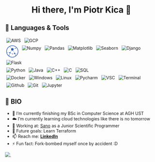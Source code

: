 <h1 align="center">
  Hi there, I'm Piotr Kica 👋
</h1>

🧰 Languages & Tools
---
<p align="left">
<img src="https://user-images.githubusercontent.com/67803365/208197240-ee8701f7-6a23-4715-a38d-fba67fdd9f35.jpeg" alt="AWS" height="40" style="vertical-align:top; margin:4px">
<img src="https://user-images.githubusercontent.com/67803365/208203487-d2671dd5-baf1-45d6-9c53-8c3d79efe68d.png" alt="GCP" height="40" style="vertical-align:top; margin:4px">
<br />

<img src="https://raw.githubusercontent.com/aio-libs/aiohttp/master/docs/aiohttp-plain.svg" alt="AioHTTP" height="40" style="vertical-align:top; margin:4px">
<img src="https://user-images.githubusercontent.com/67803365/208197236-f62534ac-b720-4575-a153-5281dc467b63.png" alt="Numpy" height="40" style="vertical-align:top; margin:4px">
<img src="https://user-images.githubusercontent.com/67803365/208197233-92f9b3d5-0fab-4ec8-9ea6-625207fc5b8a.png" alt="Pandas" height="40" style="vertical-align:top; margin:4px">
<img src="https://user-images.githubusercontent.com/67803365/208197231-8dd16492-7ce4-4634-9c95-4fa6274e4a2e.png" alt="Matplotlib" height="40" style="vertical-align:top; margin:4px">
<img src="https://user-images.githubusercontent.com/67803365/208203484-c40abb92-f3d0-46ec-9b12-7e119187a106.png" alt="Seaborn" height="40" style="vertical-align:top; margin:4px">
<img src="https://user-images.githubusercontent.com/67803365/208200091-678c073f-af90-41d9-91bf-80b70dc73623.png" alt="Django" height="40" style="vertical-align:top; margin:4px">
<img src="https://user-images.githubusercontent.com/67803365/208200095-a14f2974-f81b-4deb-be2d-a5812ca82330.png" alt="Flask" height="40" style="vertical-align:top; margin:4px">

<br />

<img src="https://user-images.githubusercontent.com/67803365/208196497-ed5ee8eb-2e00-4208-a059-4daa7a80c104.png" alt="Python" height="40" style="vertical-align:top; margin:4px">
<img src="https://user-images.githubusercontent.com/67803365/208197129-02d0d8d8-28e6-4e2b-b9a0-290b765c65be.png" alt="Java" height="40" style="vertical-align:top; margin:4px">
<img src="https://user-images.githubusercontent.com/67803365/208197170-11de6fc3-3b5c-4156-bf7e-2c4018f05a16.png" alt="C++" height="40" style="vertical-align:top; margin:4px">
<img src="https://user-images.githubusercontent.com/67803365/208197168-800ac427-ea47-475b-ae7e-7467d5280bb1.png" alt="C" height="40" style="vertical-align:top; margin:4px">
<img src="https://user-images.githubusercontent.com/67803365/208197219-bb0b3117-147d-4531-b4da-e2275211b581.png" alt="SQL" height="40" style="vertical-align:top; margin:4px">

<br />


<img src="https://user-images.githubusercontent.com/67803365/208197221-3be7ca79-df48-4c24-b78e-aad6cc7451cc.png" alt="Docker" height="40" style="vertical-align:top; margin:4px">
<img src="https://user-images.githubusercontent.com/67803365/208197227-1bbdf896-a1d8-44fc-9ea1-14c4b402eb2b.png" alt="Windows" height="40" style="vertical-align:top; margin:4px">
<img src="https://user-images.githubusercontent.com/67803365/208197225-6136c7f3-f5ef-4960-a9b9-fb86622d8da5.png" alt="Linux" height="40" style="vertical-align:top; margin:4px">
<img src="https://user-images.githubusercontent.com/67803365/208198913-239ae49c-3a47-4418-bb67-8e7e8c58935a.png" alt="Pycharm" height="40" style="vertical-align:top; margin:4px">
<img src="https://user-images.githubusercontent.com/67803365/208197217-0761dbad-f624-4bdc-abb0-234fc7e38f50.png" alt="VSC" height="40" style="vertical-align:top; margin:4px">

<img src="https://user-images.githubusercontent.com/67803365/208197244-9d455b66-3bdd-45b1-af64-03aaad45d499.png" alt="Terminal" height="40" style="vertical-align:top; margin:4px">
<img src="https://user-images.githubusercontent.com/67803365/208199052-9d5a0426-6aea-4656-9a52-02fcbe4befb1.png" alt="Github" height="40" style="vertical-align:top; margin:4px">
<img src="https://user-images.githubusercontent.com/67803365/208197248-447b4119-2b58-43e7-b2da-d43998f9d634.png" alt="Git" height="40" style="vertical-align:top; margin:4px">
<img src="https://user-images.githubusercontent.com/67803365/208197237-4252a287-86ed-4c72-a153-9b1a35cf4a07.png" alt="Jupyter" height="40" style="vertical-align:top; margin:4px">

</p>

📓 BIO
---
- 🔭 I’m currently finishing my BSc in Computer Science at AGH UST
- ☁️ I’m currently learning cloud technologies like there is no tomorrow
- 🏢 Working at: [Sano](https://sano.science/) as a Junior Scientific Programmer
- 🚀 Future goals: Learn Terraform
- 📫 Reach me: **[LinkedIn](https://www.linkedin.com/in/piotr-kica-398aaa207/)**
- ⚡ Fun fact: Fork-bombed myself once by accident :D

![](https://visitor-badge.laobi.icu/badge?page_id=piotrkica.piotrkica). 
<!--!
**piotrkica/piotrkica** is a ✨ _special_ ✨ repository because its `README.md` (this file) appears on your GitHub profile.

Here are some ideas to get you started:


- 📫 How to reach me: ...
-->
